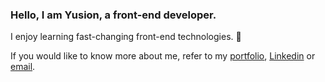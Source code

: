 ### Hello, I am Yusion, a front-end developer.

I enjoy learning fast-changing front-end technologies. 🤩

If you would like to know more about me, refer to my [portfolio](https://yoosioff.oopy.io/), [Linkedin](https://www.linkedin.com/in/%EC%8B%9C%EC%98%A8-%EC%9C%A0-021b02236/) or [email](mailto:yoosioff@gmail.com).
